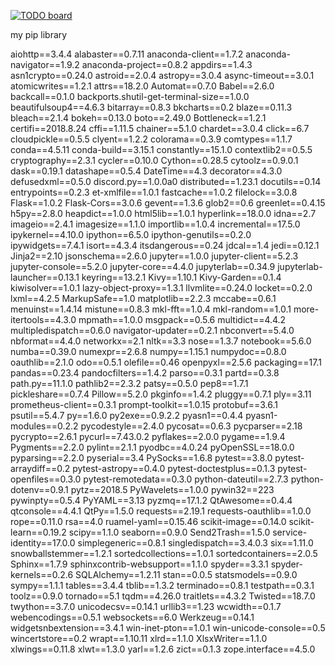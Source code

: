 [![TODO board](https://imdone.io/api/1.0/projects/5c08870102fea754e7415ec1/badge)](https://imdone.io/app#/board/nanigasi-san/nanigasi)

my pip library

aiohttp==3.4.4
alabaster==0.7.11
anaconda-client==1.7.2
anaconda-navigator==1.9.2
anaconda-project==0.8.2
appdirs==1.4.3
asn1crypto==0.24.0
astroid==2.0.4
astropy==3.0.4
async-timeout==3.0.1
atomicwrites==1.2.1
attrs==18.2.0
Automat==0.7.0
Babel==2.6.0
backcall==0.1.0
backports.shutil-get-terminal-size==1.0.0
beautifulsoup4==4.6.3
bitarray==0.8.3
bkcharts==0.2
blaze==0.11.3
bleach==2.1.4
bokeh==0.13.0
boto==2.49.0
Bottleneck==1.2.1
certifi==2018.8.24
cffi==1.11.5
chainer==5.1.0
chardet==3.0.4
click==6.7
cloudpickle==0.5.5
clyent==1.2.2
colorama==0.3.9
comtypes==1.1.7
conda==4.5.11
conda-build==3.15.1
constantly==15.1.0
contextlib2==0.5.5
cryptography==2.3.1
cycler==0.10.0
Cython==0.28.5
cytoolz==0.9.0.1
dask==0.19.1
datashape==0.5.4
DateTime==4.3
decorator==4.3.0
defusedxml==0.5.0
discord.py==1.0.0a0
distributed==1.23.1
docutils==0.14
entrypoints==0.2.3
et-xmlfile==1.0.1
fastcache==1.0.2
filelock==3.0.8
Flask==1.0.2
Flask-Cors==3.0.6
gevent==1.3.6
glob2==0.6
greenlet==0.4.15
h5py==2.8.0
heapdict==1.0.0
html5lib==1.0.1
hyperlink==18.0.0
idna==2.7
imageio==2.4.1
imagesize==1.1.0
importlib==1.0.4
incremental==17.5.0
ipykernel==4.10.0
ipython==6.5.0
ipython-genutils==0.2.0
ipywidgets==7.4.1
isort==4.3.4
itsdangerous==0.24
jdcal==1.4
jedi==0.12.1
Jinja2==2.10
jsonschema==2.6.0
jupyter==1.0.0
jupyter-client==5.2.3
jupyter-console==5.2.0
jupyter-core==4.4.0
jupyterlab==0.34.9
jupyterlab-launcher==0.13.1
keyring==13.2.1
Kivy==1.10.1
Kivy-Garden==0.1.4
kiwisolver==1.0.1
lazy-object-proxy==1.3.1
llvmlite==0.24.0
locket==0.2.0
lxml==4.2.5
MarkupSafe==1.0
matplotlib==2.2.3
mccabe==0.6.1
menuinst==1.4.14
mistune==0.8.3
mkl-fft==1.0.4
mkl-random==1.0.1
more-itertools==4.3.0
mpmath==1.0.0
msgpack==0.5.6
multidict==4.4.2
multipledispatch==0.6.0
navigator-updater==0.2.1
nbconvert==5.4.0
nbformat==4.4.0
networkx==2.1
nltk==3.3
nose==1.3.7
notebook==5.6.0
numba==0.39.0
numexpr==2.6.8
numpy==1.15.1
numpydoc==0.8.0
oauthlib==2.1.0
odo==0.5.1
olefile==0.46
openpyxl==2.5.6
packaging==17.1
pandas==0.23.4
pandocfilters==1.4.2
parso==0.3.1
partd==0.3.8
path.py==11.1.0
pathlib2==2.3.2
patsy==0.5.0
pep8==1.7.1
pickleshare==0.7.4
Pillow==5.2.0
pkginfo==1.4.2
pluggy==0.7.1
ply==3.11
prometheus-client==0.3.1
prompt-toolkit==1.0.15
protobuf==3.6.1
psutil==5.4.7
py==1.6.0
py2exe==0.9.2.2
pyasn1==0.4.4
pyasn1-modules==0.2.2
pycodestyle==2.4.0
pycosat==0.6.3
pycparser==2.18
pycrypto==2.6.1
pycurl==7.43.0.2
pyflakes==2.0.0
pygame==1.9.4
Pygments==2.2.0
pylint==2.1.1
pyodbc==4.0.24
pyOpenSSL==18.0.0
pyparsing==2.2.0
pyserial==3.4
PySocks==1.6.8
pytest==3.8.0
pytest-arraydiff==0.2
pytest-astropy==0.4.0
pytest-doctestplus==0.1.3
pytest-openfiles==0.3.0
pytest-remotedata==0.3.0
python-dateutil==2.7.3
python-dotenv==0.9.1
pytz==2018.5
PyWavelets==1.0.0
pywin32==223
pywinpty==0.5.4
PyYAML==3.13
pyzmq==17.1.2
QtAwesome==0.4.4
qtconsole==4.4.1
QtPy==1.5.0
requests==2.19.1
requests-oauthlib==1.0.0
rope==0.11.0
rsa==4.0
ruamel-yaml==0.15.46
scikit-image==0.14.0
scikit-learn==0.19.2
scipy==1.1.0
seaborn==0.9.0
Send2Trash==1.5.0
service-identity==17.0.0
simplegeneric==0.8.1
singledispatch==3.4.0.3
six==1.11.0
snowballstemmer==1.2.1
sortedcollections==1.0.1
sortedcontainers==2.0.5
Sphinx==1.7.9
sphinxcontrib-websupport==1.1.0
spyder==3.3.1
spyder-kernels==0.2.6
SQLAlchemy==1.2.11
stan==0.0.5
statsmodels==0.9.0
sympy==1.1.1
tables==3.4.4
tblib==1.3.2
terminado==0.8.1
testpath==0.3.1
toolz==0.9.0
tornado==5.1
tqdm==4.26.0
traitlets==4.3.2
Twisted==18.7.0
twython==3.7.0
unicodecsv==0.14.1
urllib3==1.23
wcwidth==0.1.7
webencodings==0.5.1
websockets==6.0
Werkzeug==0.14.1
widgetsnbextension==3.4.1
win-inet-pton==1.0.1
win-unicode-console==0.5
wincertstore==0.2
wrapt==1.10.11
xlrd==1.1.0
XlsxWriter==1.1.0
xlwings==0.11.8
xlwt==1.3.0
yarl==1.2.6
zict==0.1.3
zope.interface==4.5.0
